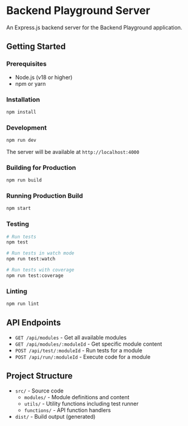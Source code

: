 # Backend Playground Server

An Express.js backend server for the Backend Playground application.

## Getting Started

### Prerequisites

- Node.js (v18 or higher)
- npm or yarn

### Installation

```bash
npm install
```

### Development

```bash
npm run dev
```

The server will be available at `http://localhost:4000`

### Building for Production

```bash
npm run build
```

### Running Production Build

```bash
npm start
```

### Testing

```bash
# Run tests
npm test

# Run tests in watch mode
npm run test:watch

# Run tests with coverage
npm run test:coverage
```

### Linting

```bash
npm run lint
```

## API Endpoints

- `GET /api/modules` - Get all available modules
- `GET /api/modules/:moduleId` - Get specific module content
- `POST /api/test/:moduleId` - Run tests for a module
- `POST /api/run/:moduleId` - Execute code for a module

## Project Structure

- `src/` - Source code
  - `modules/` - Module definitions and content
  - `utils/` - Utility functions including test runner
  - `functions/` - API function handlers
- `dist/` - Build output (generated)
